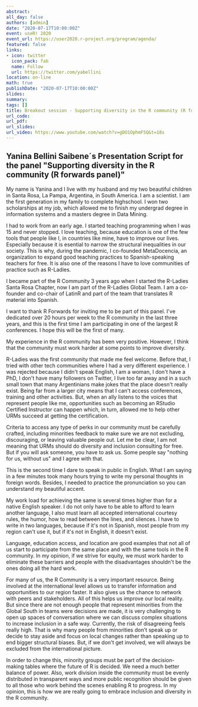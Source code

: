 ```yaml
---
abstract:  
all_day: false
authors: [admin]
date: "2020-07-17T10:00:00Z"
event: useR! 2020
event_url: https://user2020.r-project.org/program/agenda/
featured: false
links: 
- icon: twitter
  icon_pack: fab
  name: Follow
  url: https://twitter.com/yabellini 
location: on-line
math: true
publishDate: "2020-07-17T10:00:00Z"
slides:  
summary:   
tags: []
title: Breakout session - Supporting diversity in the R community (R forwards panel)
url_code: 
url_pdf: 
url_slides: 
url_video: https://www.youtube.com/watch?v=gDO1OphmF5Q&t=18s
---
```


## Yanina Bellini Saibene´s Presentation Script for the panel "Supporting diversity in the R community (R forwards panel)"

My name is Yanina and I live with my husband and my two beautiful children in Santa Rosa, La Pampa, Argentina, in South America. I am a scientist. I am the first generation in my family to complete highschool. I won two scholarships at my job, which allowed me to finish my undergrad degree in information systems and a masters degree in Data Mining.

I had to work from an early age. I started teaching programming when I was 15 and never stopped. I love teaching, because education is one of the few tools that people like I, in countries like mine, have to improve our lives. Especially because it is esential to narrow the structural inequalities in our society. This is why, during the pandemic, I co-founded MetaDocencia, an organization to expand good teaching practices to Spanish-speaking teachers for free. It is also one of the reasons I have to love communities of practice such as R-Ladies. 

I became part of the R Community 3 years ago when I started the R-Ladies Santa Rosa Chapter, now I am part of the R-Ladies Global Team. I am a co-founder and co-chair of LatinR and part of the team that translates R material into Spanish.

I want to thank R Forwards for inviting me to be part of this panel. I've dedicated over 20 hours per week to the R community in the last three years, and this is the first time I am participating in one of the largest R conferences. I hope this will be the first of many.

My experience in the R community has been very positive. However, I think that the community must work harder at some points to improve diversity.

R-Ladies was the first community that made me feel welcome. Before that, I tried with other tech communities where I had a very different experience. I was rejected because I didn't speak English, I am a woman, I don't have a PhD, I don't have many followers on Twitter, I live too far away and in a such small town that many Argentinians make jokes that the place doesn't really exist. Being far from a larger city means that I can't access conferences, training and other activities. But, when an ally listens to the voices that represent people like me, opportunities such as becoming an RStudio Certified Instructor can happen which, in turn, allowed me to help other URMs succeed at getting the certification. 

Criteria to access any type of perks in our community must be carefully crafted, including minorities feedback to make sure we are not  excluding, discouraging, or leaving valuable people out. Let me be clear, I am not meaning that URMs should do diversity and inclusion consulting for free. But if you will ask someone, you have to ask us. Some people say "nothing for us, without us" and I agree with that. 
 
This is the second time I dare to speak in public in English. What I am saying in a few minutes took many hours trying to write my personal thoughts in foreign words. Besides, I needed to practice the pronunciation so you can understand my beautiful accent.

My work load for achieving the same is several times higher than for a native English speaker. I do not only have to be able to afford to learn another language, I also must learn all accepted international courtesy rules, the humor, how to read between the lines, and silences. I have to write in two languages, because if it's not in Spanish, most people from my region can't use it, but if it's not in English, it doesn't exist. 

Language, education access, and location are good examples that not all of us start to participate from the same place and with the same tools in the R community. In my opinion, if we strive for equity, we must work harder to eliminate these barriers and people with the disadvantages shouldn't be the ones doing all the hard work. 

For many of us, the R Community is a very important resource. Being involved at the international level allows us to transfer information and opportunities to our region faster. It also gives us the chance to network with peers and stakeholders. All of this helps us improve our local reality. But since there are not enough people that represent minorities from the Global South in teams were decisions are made, it is very challenging to open up spaces of conversation where we can discuss complex situations to increase inclusion in a safe way. Currently, the risk of disagreeing feels really high. That is why many people from minorities don't speak up or decide to stay aside and focus on local changes rather than speaking up to end bigger structural biases. But, if we don't get involved, we will always be excluded from the international picture.

In order to change this, minority groups must be part of the decision-making tables where the future of R is decided. We need a much better balance of power. Also, work division inside the community must be evenly distributed in transparent ways and more public recognition should be given to all those who work behind the scenes enabling R to progress. In my opinion, this is how we are really going to embrace inclusion and diversity in the R community.